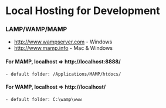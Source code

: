 # Local Hosting for Development

### LAMP/WAMP/MAMP

- http://www.wampserver.com - Windows
- http://www.mamp.info - Mac & Windows

#### For MAMP, localhost => http://localhost:8888/
	- default folder: /Applications/MAMP/htdocs/
#### For WAMP, localhost => http://localhost/
	- default folder: C:\wamp\www
